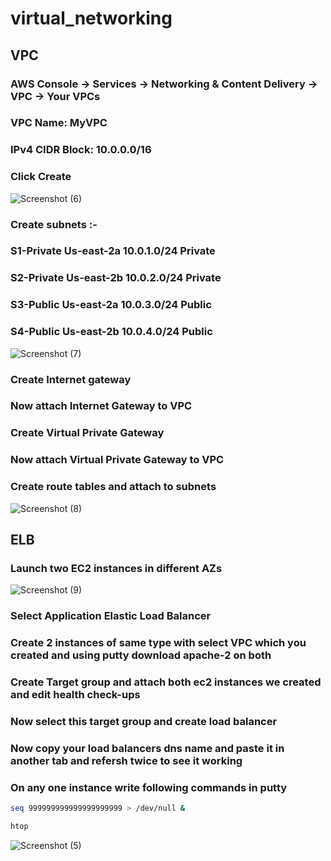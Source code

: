 # virtual_networking
## VPC
### AWS Console -> Services -> Networking & Content Delivery -> VPC -> Your VPCs
### VPC Name: MyVPC
### IPv4 CIDR Block: 10.0.0.0/16
### Click Create
![Screenshot (6)](https://github.com/user-attachments/assets/dc1ec107-f43b-4f8c-8689-269dffd602a8)

### Create subnets :-
### S1-Private Us-east-2a 10.0.1.0/24 Private
### S2-Private Us-east-2b 10.0.2.0/24 Private
### S3-Public Us-east-2a 10.0.3.0/24 Public
### S4-Public Us-east-2b 10.0.4.0/24 Public
![Screenshot (7)](https://github.com/user-attachments/assets/ed2d850f-42f7-4074-afe5-f1ad0714cd52)

### Create Internet gateway 
### Now attach Internet Gateway to VPC
### Create Virtual Private Gateway 
###  Now attach Virtual Private Gateway  to VPC
### Create route tables and attach to subnets
![Screenshot (8)](https://github.com/user-attachments/assets/793c6d62-971c-405e-9283-26f1071dd9db)

## ELB
###  Launch two EC2 instances in different AZs
![Screenshot (9)](https://github.com/user-attachments/assets/3d985a1a-f79f-47d3-a087-28febb549da9)

### Select Application Elastic Load Balancer
### Create 2 instances of same type with select VPC which you created and using putty download apache-2 on both 
### Create Target group  and attach both ec2 instances we created and edit health check-ups 
### Now select this target group and create load balancer 
### Now copy your load balancers dns name and paste it in another tab and refersh twice to see it working
### On any one instance write following commands in putty
```bash
seq 999999999999999999999 > /dev/null &
```
```bash
htop
```
![Screenshot (5)](https://github.com/user-attachments/assets/ee6678f9-b7f4-4606-893b-a338e4717f83)
